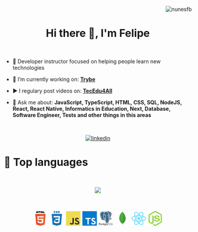 <p align="right"> <img src="https://komarev.com/ghpvc/?username=nunesfb" alt="nunesfb" /> </p>

<p align="center">
 <h1 align="center">Hi there 👋, I'm Felipe</h1>
</p>

<br/>

- 👤 Developer instructor focused on helping people learn new technologies

- 🔭 I’m currently working on: **[Trybe](https://www.betrybe.com/)**

- ▶️ I regulary post videos on: **[TecEdu4All](https://www.youtube.com/c/TecEdu4All)**

- 💬 Ask me about: **JavaScript, TypeScript, HTML, CSS, SQL, NodeJS, React, React Native, Informatics in Education, Next, Database, Software Engineer, Tests and other things in this areas**

<br/>

<p align="center">
  <a href="https://www.linkedin.com/in/felipe-becker-nunes-b561a576/" target="_blank">
    <img src="https://cdn.icon-icons.com/icons2/2429/PNG/512/linkedin_logo_icon_147268.png" alt="linkedin" width="100" height="100"/></p><p align="center"> 
  </a>
</p>

<h1 align="left">📘 Top languages</h1>

<br/>

<p align="center">
   <img src="https://github-readme-stats.vercel.app/api/top-langs/?username=nunesfb" />
</p>

<br/>
  
<p align="center">
 <img src="https://raw.githubusercontent.com/devicons/devicon/master/icons/html5/html5-original-wordmark.svg" alt="html5"  width="40" height="40"/>
 <img src="https://raw.githubusercontent.com/devicons/devicon/master/icons/css3/css3-plain-wordmark.svg" alt="css3"  width="40" height="40"/>
 <img src="https://raw.githubusercontent.com/devicons/devicon/master/icons/javascript/javascript-original.svg" alt="javascript" width="40" height="40"/>
 <img src="https://raw.githubusercontent.com/devicons/devicon/master/icons/typescript/typescript-original.svg" alt="typescript" width="40" height="40"/>
 <img src="https://raw.githubusercontent.com/devicons/devicon/master/icons/postgresql/postgresql-original-wordmark.svg" alt="postgresql" width="40" height="40"/>
 <img src="https://raw.githubusercontent.com/devicons/devicon/master/icons/mongodb/mongodb-original.svg" alt="mongodb" width="40" height="40"/>
 <img src="https://raw.githubusercontent.com/devicons/devicon/master/icons/react/react-original.svg" alt="react" width="40" height="40"/>
 <img src="https://raw.githubusercontent.com/devicons/devicon/master/icons/nodejs/nodejs-original.svg" alt="nodejs" width="40" height="40"/></p><p align="center">
</p>

<br/>

<!--
**nunesfb/nunesfb** is a ✨ _special_ ✨ repository because its `README.md` (this file) appears on your GitHub profile.

Here are some ideas to get you started:

- 🔭 I’m currently working on ...
- 🌱 I’m currently learning ...
- 👯 I’m looking to collaborate on ...
- 🤔 I’m looking for help with ...
- 💬 Ask me about ...
- 📫 How to reach me: ...
- 😄 Pronouns: ...
- ⚡ Fun fact: ...
-->
